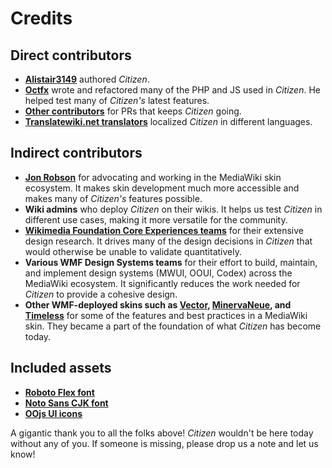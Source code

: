 # Credits

## Direct contributors
* **[Alistair3149](https://github.com/alistair3149)** authored *Citizen*.
* **[Octfx](https://github.com/octfx)** wrote and refactored many of the PHP and JS used in *Citizen*. He helped test many of *Citizen's* latest features.
* **[Other contributors](https://github.com/StarCitizenTools/mediawiki-skins-Citizen/graphs/contributors)** for PRs that keeps *Citizen* going.
* **[Translatewiki.net translators](https://translatewiki.net/wiki/Translating:Citizen_Skin)** localized *Citizen* in different languages.

## Indirect contributors
* **[Jon Robson](https://github.com/jdlrobson)** for advocating and working in the MediaWiki skin ecosystem. It makes skin development much more accessible and makes many of *Citizen's* features possible.
* **Wiki admins** who deploy *Citizen* on their wikis. It helps us test *Citizen* in different use cases, making it more versatile for the community.
* **[Wikimedia Foundation Core Experiences teams](https://www.mediawiki.org/wiki/Core_Experiences)** for their extensive design research. It drives many of the design decisions in *Citizen* that would otherwise be unable to validate quantitatively.
* **Various WMF Design Systems teams** for their effort to build, maintain, and implement design systems (MWUI, OOUI, Codex) across the MediaWiki ecosystem. It significantly reduces the work needed for *Citizen* to provide a cohesive design.
* **Other WMF-deployed skins such as [Vector](https://www.mediawiki.org/wiki/Skin:Vector), [MinervaNeue](https://www.mediawiki.org/wiki/Skin:Minerva_Neue), and [Timeless](https://www.mediawiki.org/wiki/Skin:Timeless)** for some of the features and best practices in a MediaWiki skin. They became a part of the foundation of what *Citizen* has become today.

## Included assets ##
* **[Roboto Flex font](https://github.com/googlefonts/roboto-flex)**
* **[Noto Sans CJK font](https://github.com/googlefonts/noto-cjk)**
* **[OOjs UI icons](https://github.com/wikimedia/oojs-ui)**

A gigantic thank you to all the folks above! *Citizen* wouldn't be here today without any of you. If someone is missing, please drop us a note and let us know!
